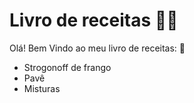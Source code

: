 # Livro de receitas :man_cook:

Olá! Bem Vindo ao meu livro de receitas: :wave:

- Strogonoff de frango
- Pavê
- Misturas